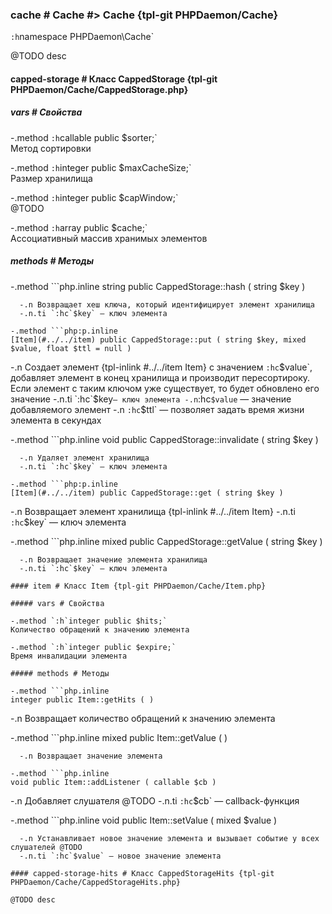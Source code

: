 ### cache # Cache #> Cache {tpl-git PHPDaemon/Cache}

`:h`namespace PHPDaemon\Cache`

@TODO desc

#### capped-storage # Класс CappedStorage {tpl-git PHPDaemon/Cache/CappedStorage.php}

##### vars # Свойства

 -.method `:h`callable public $sorter;`  
 Метод сортировки

 -.method `:h`integer public $maxCacheSize;`  
 Размер хранилища

 -.method `:h`integer public $capWindow;`  
 @TODO

 -.method `:h`array public $cache;`  
 Ассоциативный массив хранимых элементов

##### methods # Методы

 -.method ```php.inline
 string public CappedStorage::hash ( string $key )
 ```
   -.n Возвращает хеш ключа, который идентифицирует элемент хранилища
   -.n.ti `:hc`$key` — ключ элемента

 -.method ```php:p.inline
 [Item](#../../item) public CappedStorage::put ( string $key, mixed $value, float $ttl = null )
 ```
   -.n Создает элемент {tpl-inlink #../../item Item} с значением `:hc`$value`, добавляет элемент в конец хранилища и производит пересортироку. Если элемент с таким ключом уже существует, то будет обновлено его значение
   -.n.ti `:hc`$key` — ключ элемента
   -.n `:hc`$value` — значение добавляемого элемент
   -.n `:hc`$ttl` — позволяет задать время жизни элемента в секундах

 -.method ```php.inline
 void public CappedStorage::invalidate ( string $key )
 ```
   -.n Удаляет элемент хранилища
   -.n.ti `:hc`$key` — ключ элемента

 -.method ```php:p.inline
 [Item](#../../item) public CappedStorage::get ( string $key )
 ```
   -.n Возвращает элемент хранилища {tpl-inlink #../../item Item}
   -.n.ti `:hc`$key` — ключ элемента

 -.method ```php.inline
 mixed public CappedStorage::getValue ( string $key )
 ```
   -.n Возвращает значение элемента хранилища
   -.n.ti `:hc`$key` — ключ элемента

#### item # Класс Item {tpl-git PHPDaemon/Cache/Item.php}

##### vars # Свойства

 -.method `:h`integer public $hits;`  
 Количество обращений к значению элемента

 -.method `:h`integer public $expire;`  
 Время инвалидации элемента

##### methods # Методы

 -.method ```php.inline
 integer public Item::getHits ( )
 ```
   -.n Возвращает количество обращений к значению элемента

 -.method ```php.inline
 mixed public Item::getValue ( )
 ```
   -.n Возвращает значение элемента

 -.method ```php.inline
 void public Item::addListener ( callable $cb )
 ```
   -.n Добавляет слушателя @TODO
   -.n.ti `:hc`$cb` — callback-функция

 -.method ```php.inline
 void public Item::setValue ( mixed $value )
 ```
   -.n Устанавливает новое значение элемента и вызывает событие у всех слушателей @TODO
   -.n.ti `:hc`$value` — новое значение элемента

#### capped-storage-hits # Класс CappedStorageHits {tpl-git PHPDaemon/Cache/CappedStorageHits.php}

@TODO desc
